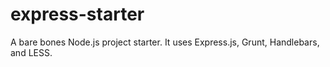 express-starter
===============

A bare bones Node.js project starter. It uses Express.js, Grunt, Handlebars, and LESS.

